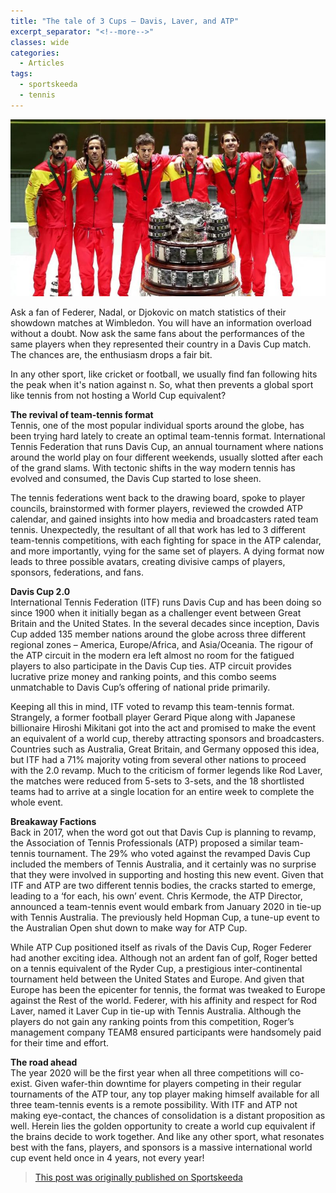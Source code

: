 ```yaml
---
title: "The tale of 3 Cups – Davis, Laver, and ATP"
excerpt_separator: "<!--more-->"
classes: wide
categories:
  - Articles
tags:
  - sportskeeda
  - tennis
---
```


![davis cup](/assets/images/skdavis.jpg)

Ask a fan of Federer, Nadal, or Djokovic on match statistics of their showdown matches at Wimbledon. You will have an information overload without a doubt. Now ask the same fans about the performances of the same players when they represented their country in a Davis Cup match. The chances are, the enthusiasm drops a fair bit.
<!--more-->

In any other sport, like cricket or football, we usually find fan following hits the peak when it's nation against n. So, what then prevents a global sport like tennis from not hosting a World Cup equivalent?

**The revival of team-tennis format**  
Tennis, one of the most popular individual sports around the globe, has been trying hard lately to create an optimal team-tennis format. International Tennis Federation that runs Davis Cup, an annual tournament where nations around the world play on four different weekends, usually slotted after each of the grand slams. With tectonic shifts in the way modern tennis has evolved and consumed, the Davis Cup started to lose sheen.

The tennis federations went back to the drawing board, spoke to player councils, brainstormed with former players, reviewed the crowded ATP calendar, and gained insights into how media and broadcasters rated team tennis. Unexpectedly, the resultant of all that work has led to 3 different team-tennis competitions, with each fighting for space in the ATP calendar, and more importantly, vying for the same set of players. A dying format now leads to three possible avatars, creating divisive camps of players, sponsors, federations, and fans. 

**Davis Cup 2.0**  
International Tennis Federation (ITF) runs Davis Cup and has been doing so since 1900 when it initially began as a challenger event between Great Britain and the United States. In the several decades since inception, Davis Cup added 135 member nations around the globe across three different regional zones – America, Europe/Africa, and Asia/Oceania. The rigour of the ATP circuit in the modern era left almost no room for the fatigued players to also participate in the Davis Cup ties. ATP circuit provides lucrative prize money and ranking points, and this combo seems unmatchable to Davis Cup’s offering of national pride primarily.

Keeping all this in mind, ITF voted to revamp this team-tennis format. Strangely, a former football player Gerard Pique along with Japanese billionaire Hiroshi Mikitani got into the act and promised to make the event an equivalent of a world cup, thereby attracting sponsors and broadcasters. Countries such as Australia, Great Britain, and Germany opposed this idea, but ITF had a 71% majority voting from several other nations to proceed with the 2.0 revamp. Much to the criticism of former legends like Rod Laver, the matches were reduced from 5-sets to 3-sets, and the 18 shortlisted teams had to arrive at a single location for an entire week to complete the whole event. 

**Breakaway Factions**  
Back in 2017, when the word got out that Davis Cup is planning to revamp, the Association of Tennis Professionals (ATP) proposed a similar team-tennis tournament. The 29% who voted against the revamped Davis Cup included the members of Tennis Australia, and it certainly was no surprise that they were involved in supporting and hosting this new event. Given that ITF and ATP are two different tennis bodies, the cracks started to emerge, leading to a ‘for each, his own’ event. Chris Kermode, the ATP Director, announced a team-tennis event would embark from January 2020 in tie-up with Tennis Australia. The previously held Hopman Cup, a tune-up event to the Australian Open shut down to make way for ATP Cup.

While ATP Cup positioned itself as rivals of the Davis Cup, Roger Federer had another exciting idea. Although not an ardent fan of golf, Roger betted on a tennis equivalent of the Ryder Cup, a prestigious inter-continental tournament held between the United States and Europe. And given that Europe has been the epicenter for tennis, the format was tweaked to Europe against the Rest of the world. Federer, with his affinity and respect for Rod Laver, named it Laver Cup in tie-up with Tennis Australia. Although the players do not gain any ranking points from this competition, Roger’s management company TEAM8 ensured participants were handsomely paid for their time and effort. 

**The road ahead**  
The year 2020 will be the first year when all three competitions will co-exist. Given wafer-thin downtime for players competing in their regular tournaments of the ATP tour, any top player making himself available for all three team-tennis events is a remote possibility. With ITF and ATP not making eye-contact, the chances of consolidation is a distant proposition as well. Herein lies the golden opportunity to create a world cup equivalent if the brains decide to work together. And like any other sport, what resonates best with the fans, players, and sponsors is a massive international world cup event held once in 4 years, not every year!

> [This post was originally published on Sportskeeda](https://www.sportskeeda.com/tennis/the-tale-of-3-cups-davis-laver-and-atp)